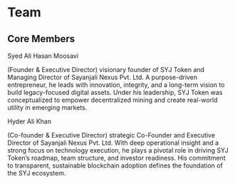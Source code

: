 # Team

## Core Members

Syed Ali Hasan Moosavi

(Founder & Executive Director) visionary founder of SYJ Token and Managing Director of Sayanjali Nexus Pvt. Ltd. A purpose-driven entrepreneur, he leads with innovation, integrity, and a long-term vision to build legacy-focused digital assets. Under his leadership, SYJ Token was conceptualized to empower decentralized mining and create real-world utility in emerging markets.

Hyder Ali Khan 

(Co-founder & Executive Director) strategic Co-Founder and Executive Director of Sayanjali Nexus Pvt. Ltd. With deep operational insight and a strong focus on technology execution, he plays a pivotal role in driving SYJ Token’s roadmap, team structure, and investor readiness. His commitment to transparent, sustainable blockchain adoption defines the foundation of the SYJ ecosystem.